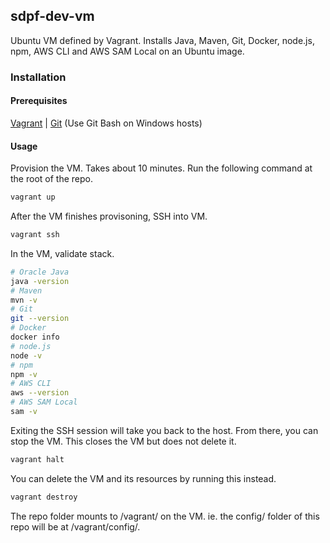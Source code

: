 ## sdpf-dev-vm
Ubuntu VM defined by Vagrant. Installs Java, Maven, Git, Docker, node.js, npm, AWS CLI and AWS SAM Local on an Ubuntu image. 
### Installation
#### Prerequisites 
[Vagrant](https://www.vagrantup.com/docs/installation/) |
[Git](https://git-scm.com/download/) (Use Git Bash on Windows hosts)

#### Usage
Provision the VM. Takes about 10 minutes. Run the following command at the root of the repo. 
```bash
vagrant up
```
After the VM finishes provisoning, SSH into VM.
```bash
vagrant ssh
```
In the VM, validate stack.
```bash
# Oracle Java 
java -version
# Maven
mvn -v
# Git
git --version
# Docker
docker info
# node.js
node -v
# npm
npm -v
# AWS CLI
aws --version
# AWS SAM Local
sam -v
```
Exiting the SSH session will take you back to the host. From there, you can stop the VM. This closes the VM but does not delete it. 
```bash
vagrant halt
```
You can delete the VM and its resources by running this instead. 
```bash
vagrant destroy
```
The repo folder mounts to /vagrant/ on the VM. ie. the config/ folder of this repo will be at /vagrant/config/. 